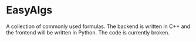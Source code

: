 # EasyAlgs
A collection of commonly used formulas. The backend is written in C++ and the frontend will be written in Python. The code is currently broken.
